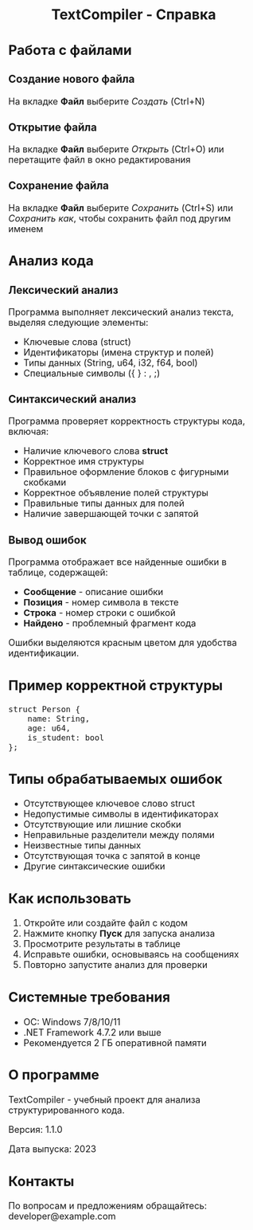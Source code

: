 ﻿<!DOCTYPE html>
<html>
  <head>
    <meta charset="UTF-8">
    <title>TextCompiler - Справка</title>
  </head>
  <body>
    <h1 align="center">TextCompiler - Справка</h1>
    <font size="4">
      <h2>Работа с файлами</h2>
      <h3>Создание нового файла</h3>
      <p>На вкладке <b>Файл</b> выберите <i>Создать</i> (Ctrl+N)</p>
      <h3>Открытие файла</h3>
      <p>На вкладке <b>Файл</b> выберите <i>Открыть</i> (Ctrl+O) или перетащите файл в окно редактирования</p>
      <h3>Сохранение файла</h3>
      <p>На вкладке <b>Файл</b> выберите <i>Сохранить</i> (Ctrl+S) или <i>Сохранить как</i>, чтобы сохранить файл под другим именем</p>
      <h2>Анализ кода</h2>
      <h3>Лексический анализ</h3>
      <p>Программа выполняет лексический анализ текста, выделяя следующие элементы:</p>
      <ul>
        <li>Ключевые слова (struct)</li>
        <li>Идентификаторы (имена структур и полей)</li>
        <li>Типы данных (String, u64, i32, f64, bool)</li>
        <li>Специальные символы ({ } : , ;)</li>
      </ul>
      <h3>Синтаксический анализ</h3>
      <p>Программа проверяет корректность структуры кода, включая:</p>
      <ul>
        <li>Наличие ключевого слова <b>struct</b></li>
        <li>Корректное имя структуры</li>
        <li>Правильное оформление блоков с фигурными скобками</li>
        <li>Корректное объявление полей структуры</li>
        <li>Правильные типы данных для полей</li>
        <li>Наличие завершающей точки с запятой</li>
      </ul>
      <h3>Вывод ошибок</h3>
      <p>Программа отображает все найденные ошибки в таблице, содержащей:</p>
      <ul>
        <li><b>Сообщение</b> - описание ошибки</li>
        <li><b>Позиция</b> - номер символа в тексте</li>
        <li><b>Строка</b> - номер строки с ошибкой</li>
        <li><b>Найдено</b> - проблемный фрагмент кода</li>
      </ul>
      <p>Ошибки выделяются красным цветом для удобства идентификации.</p>
      <h2>Пример корректной структуры</h2>
      <pre>
struct Person {
    name: String,
    age: u64,
    is_student: bool
};</pre>
      <h2>Типы обрабатываемых ошибок</h2>
      <ul>
        <li>Отсутствующее ключевое слово struct</li>
        <li>Недопустимые символы в идентификаторах</li>
        <li>Отсутствующие или лишние скобки</li>
        <li>Неправильные разделители между полями</li>
        <li>Неизвестные типы данных</li>
        <li>Отсутствующая точка с запятой в конце</li>
        <li>Другие синтаксические ошибки</li>
      </ul>
      <h2>Как использовать</h2>
      <ol>
        <li>Откройте или создайте файл с кодом</li>
        <li>Нажмите кнопку <b>Пуск</b> для запуска анализа</li>
        <li>Просмотрите результаты в таблице</li>
        <li>Исправьте ошибки, основываясь на сообщениях</li>
        <li>Повторно запустите анализ для проверки</li>
      </ol>
      <h2>Системные требования</h2>
      <ul>
        <li>ОС: Windows 7/8/10/11</li>
        <li>.NET Framework 4.7.2 или выше</li>
        <li>Рекомендуется 2 ГБ оперативной памяти</li>
      </ul>
      <h2>О программе</h2>
      <p>TextCompiler - учебный проект для анализа структурированного кода.</p>
      <p>Версия: 1.1.0</p>
      <p>Дата выпуска: 2023</p>
      <h2>Контакты</h2>
      <p>По вопросам и предложениям обращайтесь: developer@example.com</p>
    </font>
  </body>
</html>
